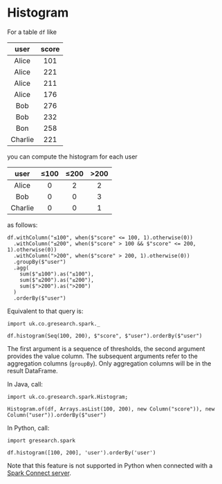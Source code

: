 # Histogram

For a table `df` like

|user   |score|
|:-----:|:---:|
|Alice  |101  |
|Alice  |221  |
|Alice  |211  |
|Alice  |176  |
|Bob    |276  |
|Bob    |232  |
|Bon    |258  |
|Charlie|221  |

you can compute the histogram for each user

|user   |≤100 |≤200 |>200 |
|:-----:|:---:|:---:|:---:|
|Alice  |0    |2    |2    |
|Bob    |0    |0    |3    |
|Charlie|0    |0    |1    |

as follows:

    df.withColumn("≤100", when($"score" <= 100, 1).otherwise(0))
      .withColumn("≤200", when($"score" > 100 && $"score" <= 200, 1).otherwise(0))
      .withColumn(">200", when($"score" > 200, 1).otherwise(0))
      .groupBy($"user")
      .agg(
        sum($"≤100").as("≤100"),
        sum($"≤200").as("≤200"),
        sum($">200").as(">200")
      )
      .orderBy($"user")

Equivalent to that query is:

    import uk.co.gresearch.spark._

    df.histogram(Seq(100, 200), $"score", $"user").orderBy($"user")

The first argument is a sequence of thresholds, the second argument provides the value column.
The subsequent arguments refer to the aggregation columns (`groupBy`). Only aggregation columns
will be in the result DataFrame.

In Java, call:

    import uk.co.gresearch.spark.Histogram;

    Histogram.of(df, Arrays.asList(100, 200), new Column("score")), new Column("user")).orderBy($"user")

In Python, call:

    import gresearch.spark

    df.histogram([100, 200], 'user').orderBy('user')

Note that this feature is not supported in Python when connected with a [Spark Connect server](README.md#spark-connect-server).
